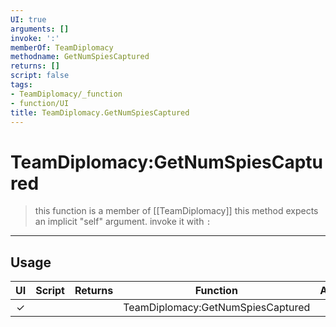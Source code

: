 ```yaml
---
UI: true
arguments: []
invoke: ':'
memberOf: TeamDiplomacy
methodname: GetNumSpiesCaptured
returns: []
script: false
tags:
- TeamDiplomacy/_function
- function/UI
title: TeamDiplomacy.GetNumSpiesCaptured
---
```

# TeamDiplomacy:GetNumSpiesCaptured
> this function is a member of [[TeamDiplomacy]]
> this method expects an implicit "self" argument. invoke it with `:`
-----
## Usage
|  UI | Script | Returns | Function | Arguments |
|:---:|:------:|-------:|:--------:|:---------|
|✓| ||TeamDiplomacy:GetNumSpiesCaptured||
